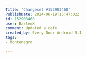 ```yaml
---
Title: 'Changeset #152903468'
PublishDate: 2024-06-19T15:47:02Z
id: 152903468
user: BartemX
comment: Updated a cafe
created_by: Every Door Android 5.1
tags:
- Montenegro

---
```

